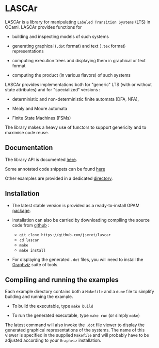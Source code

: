 LASCAr 
======

LASCAr is a library for manipulating `Labeled Transition Systems` (LTS) in OCaml.
LASCAr provides functions for

* building and inspecting models of such systems

* generating graphical (`.dot` format) and text (`.tex` format) representations

* computing execution trees and displaying them in graphical or text format

* computing the product (in various flavors) of such systems

LASCAr provides implementations both for "generic" LTS (with or without state attributes) and for "specialized" versions :

* deterministic and non-deterministic finite automata (DFA, NFA),

* Mealy and Moore automata

* Finite State Machines (FSMs)

The library makes a heavy use of functors to support genericity and to maximise code reuse. 

Documentation
-------------

The library API is documented
[here](https://jserot.github.io/lascar/index.html).

Some annotated code snippets can be found
[here](https://jserot.github.io/lascar-tutorial/tutorial/tutorial.html)

Other examples are provided in a dedicated [directory](https://github.com/jserot/lascar/tree/master/examples).

Installation
------------

* The latest stable version is provided as a ready-to-install OPAM
[package](https://opam.ocaml.org/packages/lascar). 

* Installation can also be carried by downloading compiling the source code from
[github](https://github.com/jserot/lascar) :
  * `git clone https://github.com/jserot/lascar`
  * `cd lascar`
  * `make`
  * `make install`

* For displaying the generated `.dot` files, you will need to install the
[Graphviz](http://www.graphviz.org) suite of tools. 

Compiling and running the examples
----------------------------------

Each example directory contains both a `Makefile` and a `dune` file to simplify building and running
the example.

* To build the executable, type `make build`

* To run the generated executable, type `make run` (or simply `make`)

The latest command will also invoke the `.dot` file viewer to display the generated graphical
representations of the systems. The name of this viewer is specified in the supplied `Makefile` and
will probably have to be adjusted according to your `Graphviz` installation.

